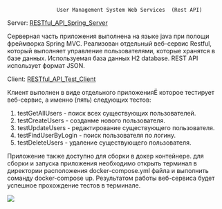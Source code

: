                     User Management System Web Services  (Rest API)
Server:
<a href="https://github.com/Ruslan5/javaR2EE/tree/master/05_ums_webservice/restapi_spring_server">RESTful_API_Spring_Server</a>

Серверная часть приложения выполнена на языке java при полощи фреймворка Spring MVC.
Реализован отдельный веб-сервис Restful, который выполняет управление пользователями,
которые хранятся в базе данных.
Используемая база данных H2 database.
REST API использует формат JSON.

Client:
<a href="https://github.com/Ruslan5/javaR2EE/tree/master/05_ums_webservice/restapi_test_client">RESTful_API_Test_Client</a>

Клиент выполнен в виде отдельного приложенияЁ которое тестирует веб-сервис, 
а именно (пять) следующих тестов:
1) testGetAllUsers - поиск всех существующих пользователей.
2) testCreateUsers - созданме нового пользователя.
3) testUpdateUsers - редактирование существующего пользователя.
4) testFindUserByLogin - поиск пользователя по логину.
5) testDeleteUsers - удаление существующего пользователя.

Приложение также доступно для сборки в докер контейнере.
для сборки и запуска приложения необходимо открыть терминал в директории расположения
docker-compose.yml файла и выполнить соманду docker-compose up. 
Результатом работы веб-сервиса будет успешное прохождение тестов в терминале.

![](https://github.com/Ruslan5/javaR2EE/tree/master/05_ums_webservice/restapiwebservicestest.png)